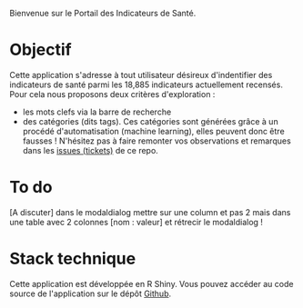 Bienvenue sur le Portail des Indicateurs de Santé.

# Objectif
Cette application s'adresse à tout utilisateur désireux d'indentifier des indicateurs de santé parmi les 18,885 indicateurs actuellement recensés.
Pour cela nous proposons deux critères d'exploration : 
- les mots clefs via la barre de recherche
- des catégories (dits tags). Ces catégories sont générées grâce à un procédé d'automatisation (machine learning), elles peuvent donc être fausses ! N'hésitez pas à faire remonter vos observations et remarques dans les <a href="https://github.com/phileas-condemine/carto_indicateurs/issues/new" target="blank">issues (tickets)</a> de ce repo.

# To do


[A discuter] dans le modaldialog mettre sur une column et pas 2 mais dans une table avec 2 colonnes [nom : valeur] et rétrecir le modaldialog ! 


# Stack technique 
Cette application est développée en R Shiny. 
Vous pouvez accéder au code source de l'application sur le dépôt <a href="https://github.com/phileas-condemine/carto_indicateurs">Github</a>.